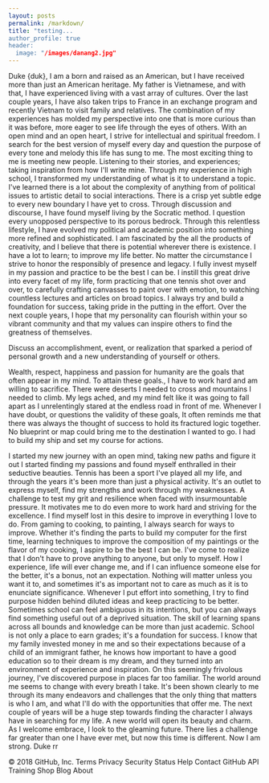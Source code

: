 ```yaml
---
layout: posts
permalink: /markdown/
title: "testing...
author_profile: true
header:
  image: "/images/danang2.jpg"
---
```

Duke {duk}, I am a born and raised as an American, but I have received more than just an American heritage. My father is Vietnamese, and with that, I have experienced living with a vast array of cultures. Over the last couple years, I have also taken trips to France in an exchange program and recently Vietnam to visit family and relatives. The combination of my experiences has molded my perspective into one that is more curious than it was before, more eager to see life through the eyes of others. With an open mind and an open heart, I strive for intellectual and spiritual freedom. I search for the best version of myself every day and question the purpose of every tone and melody this life has sung to me. The most exciting thing to me is meeting new people. Listening to their stories, and experiences; taking inspiration from how I'll write mine. Through my experience in high school, I transformed my understanding of what is it to understand a topic. I've learned there is a lot about the complexity of anything from of political issues to artistic detail to social interactions. There is a crisp yet subtle edge to every new boundary I have yet to cross. Through discussion and discourse, I have found myself living by the Socratic method. I question every unopposed perspective to its porous bedrock. Through this relentless lifestyle, I have evolved my political and academic position into something more refined and sophisticated. I am fascinated by the all the products of creativity, and I believe that there is potential wherever there is existence. I have a lot to learn; to improve my life better. No matter the circumstance I strive to honor the responsibly of presence and legacy. I fully invest myself in my passion and practice to be the best I can be. I instill this great drive into every facet of my life, form practicing that one tennis shot over and over, to carefully crafting canvasses to paint over with emotion, to watching countless lectures and articles on broad topics. I always try and build a foundation for success, taking pride in the putting in the effort. Over the next couple years, I hope that my personality can flourish within your so vibrant community and that my values can inspire others to find the greatness of themselves.

Discuss an accomplishment, event, or realization that sparked a period of personal growth and a new understanding of yourself or others.

Wealth, respect, happiness and passion for humanity are the goals that often appear in my mind. To attain these goals., I have to work hard and am willing to sacrifice. There were deserts I needed to cross and mountains I needed to climb.  My legs ached, and my mind felt like it was going to fall apart as I unrelentingly stared at the endless road in front of me. Whenever I have doubt, or questions the validity of these goals, It often reminds me that there was always the thought of success to hold its fractured logic together. No blueprint or map could bring me to the destination I wanted to go. I had to build my ship and set my course for actions.

I started my new journey with an open mind, taking new paths and figure it out I started finding my passions and found myself enthralled in their seductive beauties. Tennis has been a sport I've played all my life, and through the years it's been more than just a physical activity. It's an outlet to express myself, find my strengths and work through my weaknesses. A challenge to test my grit and resilience when faced with insurmountable pressure. It motivates me to do even more to work hard and striving for the excellence. I find myself lost in this desire to improve in everything I love to do. From gaming to cooking, to painting, I always search for ways to improve. Whether it's finding the parts to build my computer for the first time, learning techniques to improve the composition of my paintings or the flavor of my cooking, I aspire to be the best I can be. I've come to realize that I don't have to prove anything to anyone, but only to myself. How I experience, life will ever change me, and if I can influence someone else for the better, it's a bonus, not an expectation. Nothing will matter unless you want it to, and sometimes it's as important not to care as much as it is to enunciate significance. Whenever I put effort into something, I try to find purpose hidden behind diluted ideas and keep practicing to be better. Sometimes school can feel ambiguous in its intentions, but you can always find something useful out of a deprived situation. The skill of learning spans across all bounds and knowledge can be more than just academic. School is not only a place to earn grades; it's a foundation for success. I know that my family invested money in me and so their expectations because of a child of an immigrant father, he knows how important to have a good education so to their dream is my dream, and they turned into an environment of experience and inspiration. On this seemingly frivolous journey, I've discovered purpose in places far too familiar. The world around me seems to change with every breath I take. It's been shown clearly to me through its many endeavors and challenges that the only thing that matters is who I am, and what I'll do with the opportunities that offer me. The next couple of years will be a huge step towards finding the character I always have in searching for my life. A new world will open its beauty and charm. As I welcome embrace, I look to the gleaming future. There lies a challenge far greater than one I have ever met, but now this time is different. Now I am strong. Duke  rr

© 2018 GitHub, Inc.
Terms
Privacy
Security
Status
Help
Contact GitHub
API
Training
Shop
Blog
About
